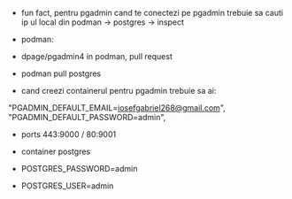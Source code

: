 * fun fact, pentru pgadmin cand te conectezi pe pgadmin trebuie sa cauti ip ul local din podman -> postgres -> inspect

* podman:
* dpage/pgadmin4 in podman, pull request
* podman pull postgres
* cand creezi containerul pentru pgadmin trebuie sa ai:

"PGADMIN_DEFAULT_EMAIL=iosefgabriel268@gmail.com",
"PGADMIN_DEFAULT_PASSWORD=admin",

* ports 443:9000 / 80:9001

* container postgres
* POSTGRES_PASSWORD=admin
* POSTGRES_USER=admin
